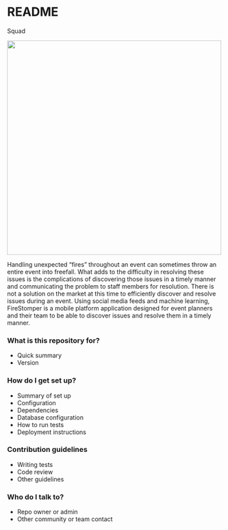 # README #

Squad

<img src="http://bplaster.github.io/CTSplashThat/mock.png" width="500px">

Handling unexpected “fires” throughout an event can sometimes throw an entire event into freefall. What adds to the difficulty in resolving these issues is the complications of discovering those issues in a timely manner and communicating the problem to staff members for resolution. There is not a solution on the market at this time to efficiently discover and resolve issues during an event. Using social media feeds and machine learning, FireStomper is a mobile platform application designed for event planners and their team to be able to discover issues and resolve them in a timely manner.

### What is this repository for? ###

* Quick summary
* Version

### How do I get set up? ###

* Summary of set up
* Configuration
* Dependencies
* Database configuration
* How to run tests
* Deployment instructions

### Contribution guidelines ###

* Writing tests
* Code review
* Other guidelines

### Who do I talk to? ###

* Repo owner or admin
* Other community or team contact
